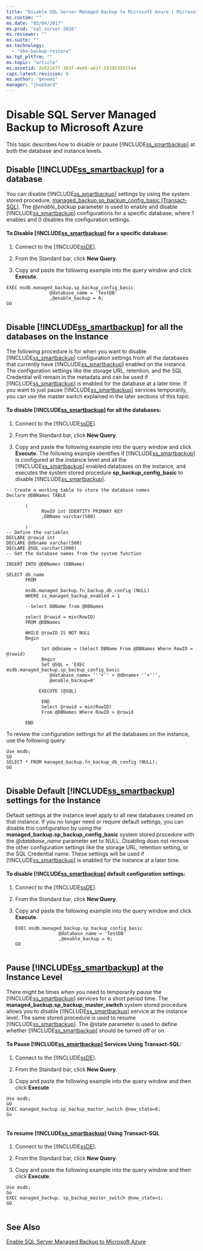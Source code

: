 ```yaml
---
title: "Disable SQL Server Managed Backup to Microsoft Azure | Microsoft Docs"
ms.custom: ""
ms.date: "03/04/2017"
ms.prod: "sql-server-2016"
ms.reviewer: ""
ms.suite: ""
ms.technology: 
  - "dbe-backup-restore"
ms.tgt_pltfrm: ""
ms.topic: "article"
ms.assetid: 3e02187f-363f-4e69-a82f-583953592544
caps.latest.revision: 8
ms.author: "genemi"
manager: "jhubbard"
---
```

# Disable SQL Server Managed Backup to Microsoft Azure
  This topic describes how to disable or pause [!INCLUDE[ss_smartbackup](../../relational-databases/backup-restore/includes/ss-smartbackup-md.md)] at both the database and instance levels.  
  
##  <a name="DatabaseDisable"></a> Disable [!INCLUDE[ss_smartbackup](../../relational-databases/backup-restore/includes/ss-smartbackup-md.md)] for a database  
 You can disable [!INCLUDE[ss_smartbackup](../../relational-databases/backup-restore/includes/ss-smartbackup-md.md)] settings by using the system stored procedure, [managed_backup.sp_backup_config_basic (Transact-SQL)](../../relational-databases/reference/system-stored-procedures/managed-backup.sp-backup-config-basic-transact-sql.md). The *@enable_backup* parameter is used to enable and disable [!INCLUDE[ss_smartbackup](../../relational-databases/backup-restore/includes/ss-smartbackup-md.md)] configurations for a specific database, where 1 enables and 0 disables the configuration settings.  
  
#### To Disable [!INCLUDE[ss_smartbackup](../../relational-databases/backup-restore/includes/ss-smartbackup-md.md)] for a specific database:  
  
1.  Connect to the [!INCLUDE[ssDE](../../a9notintoc/includes/ssde-md.md)].  
  
2.  From the Standard bar, click **New Query**.  
  
3.  Copy and paste the following example into the query window and click **Execute**.  
  
```  
EXEC msdb.managed_backup.sp_backup_config_basic  
                @database_name = 'TestDB'   
                ,@enable_backup = 0;  
GO  
  
```  
  
##  <a name="DatabaseAllDisable"></a> Disable [!INCLUDE[ss_smartbackup](../../relational-databases/backup-restore/includes/ss-smartbackup-md.md)] for all the databases on the Instance  
 The following procedure is for when you want to disable [!INCLUDE[ss_smartbackup](../../relational-databases/backup-restore/includes/ss-smartbackup-md.md)] configuration settings from all the databases that currently have [!INCLUDE[ss_smartbackup](../../relational-databases/backup-restore/includes/ss-smartbackup-md.md)] enabled on the instance.  The configuration settings like the storage URL, retention, and the SQL Credential will remain in the metadata and can be used if [!INCLUDE[ss_smartbackup](../../relational-databases/backup-restore/includes/ss-smartbackup-md.md)] is enabled for the database at a later time. If you want to just pause [!INCLUDE[ss_smartbackup](../../relational-databases/backup-restore/includes/ss-smartbackup-md.md)] services temporarily, you can use the master switch explained in the later sections of this topic.  
  
#### To disable [!INCLUDE[ss_smartbackup](../../relational-databases/backup-restore/includes/ss-smartbackup-md.md)] for all the databases:  
  
1.  Connect to the [!INCLUDE[ssDE](../../a9notintoc/includes/ssde-md.md)].  
  
2.  From the Standard bar, click **New Query**.  
  
3.  Copy and paste the following example into the query window and click **Execute**. The following example identifies if [!INCLUDE[ss_smartbackup](../../relational-databases/backup-restore/includes/ss-smartbackup-md.md)] is configured at the instance level and all the [!INCLUDE[ss_smartbackup](../../relational-databases/backup-restore/includes/ss-smartbackup-md.md)] enabled databases on the instance, and executes the system stored procedure **sp_backup_config_basic** to disable [!INCLUDE[ss_smartbackup](../../relational-databases/backup-restore/includes/ss-smartbackup-md.md)].  
  
```  
-- Create a working table to store the database names  
Declare @DBNames TABLE  
  
       (  
             RowID int IDENTITY PRIMARY KEY  
             ,DBName varchar(500)  
  
       )  
-- Define the variables  
DECLARE @rowid int  
DECLARE @dbname varchar(500)  
DECLARE @SQL varchar(2000)  
-- Get the database names from the system function  
  
INSERT INTO @DBNames (DBName)  
  
SELECT db_name  
       FROM   
  
       msdb.managed_backup.fn_backup_db_config (NULL)  
       WHERE is_managed_backup_enabled = 1  
  
       --Select DBName from @DBNames  
  
       select @rowid = min(RowID)  
       FROM @DBNames  
  
       WHILE @rowID IS NOT NULL  
       Begin  
  
             Set @dbname = (Select DBName From @DBNames Where RowID = @rowid)  
             Begin  
             Set @SQL = 'EXEC msdb.managed_backup.sp_backup_config_basic    
                @database_name= '''+'' + @dbname+ ''+''',   
                @enable_backup=0'  
  
            EXECUTE (@SQL)  
  
             END  
             Select @rowid = min(RowID)  
             From @DBNames Where RowID > @rowid  
  
       END  
```  
  
 To review the configuration settings for all the databases on the instance, use the following query:  
  
```  
Use msdb;  
GO  
SELECT * FROM managed_backup.fn_backup_db_config (NULL);  
GO  
  
```  
  
##  <a name="InstanceDisable"></a> Disable Default [!INCLUDE[ss_smartbackup](../../relational-databases/backup-restore/includes/ss-smartbackup-md.md)] settings for the Instance  
 Default settings at the instance level apply to all new databases created on that instance.  If you no longer need or require default settings, you can disable this configuration by using the **managed_backup.sp_backup_config_basic** system stored procedure with the *@database_name* parameter set to NULL. Disabling does not remove the other configuration settings like the storage URL, retention setting, or the SQL Credential name. These settings will be used if [!INCLUDE[ss_smartbackup](../../relational-databases/backup-restore/includes/ss-smartbackup-md.md)] is enabled for the instance at a later time.  
  
#### To disable [!INCLUDE[ss_smartbackup](../../relational-databases/backup-restore/includes/ss-smartbackup-md.md)] default configuration settings:  
  
1.  Connect to the [!INCLUDE[ssDE](../../a9notintoc/includes/ssde-md.md)].  
  
2.  From the Standard bar, click **New Query**.  
  
3.  Copy and paste the following example into the query window and click **Execute**.  
  
    ```  
    EXEC msdb.managed_backup.sp_backup_config_basic  
                    @database_name = 'TestDB'   
                    ,@enable_backup = 0;  
    GO  
  
    ```  
  
##  <a name="InstancePause"></a> Pause [!INCLUDE[ss_smartbackup](../../relational-databases/backup-restore/includes/ss-smartbackup-md.md)] at the Instance Level  
 There might be times when you need to temporarily pause the [!INCLUDE[ss_smartbackup](../../relational-databases/backup-restore/includes/ss-smartbackup-md.md)] services for a short period time.  The **managed_backup.sp_backup_master_switch** system stored procedure allows you to disable [!INCLUDE[ss_smartbackup](../../relational-databases/backup-restore/includes/ss-smartbackup-md.md)] service at the instance level.  The same stored procedure is used to resume [!INCLUDE[ss_smartbackup](../../relational-databases/backup-restore/includes/ss-smartbackup-md.md)]. The @state parameter is used to define whether [!INCLUDE[ss_smartbackup](../../relational-databases/backup-restore/includes/ss-smartbackup-md.md)] should be turned off or on.  
  
#### To Pause [!INCLUDE[ss_smartbackup](../../relational-databases/backup-restore/includes/ss-smartbackup-md.md)] Services Using Transact-SQL:  
  
1.  Connect to the [!INCLUDE[ssDE](../../a9notintoc/includes/ssde-md.md)].  
  
2.  From the Standard bar, click **New Query**.  
  
3.  Copy and paste the following example into the query window and then click **Execute**  
  
```  
Use msdb;  
GO  
EXEC managed_backup.sp_backup_master_switch @new_state=0;  
Go  
  
```  
  
#### To resume [!INCLUDE[ss_smartbackup](../../relational-databases/backup-restore/includes/ss-smartbackup-md.md)] Using Transact-SQL  
  
1.  Connect to the [!INCLUDE[ssDE](../../a9notintoc/includes/ssde-md.md)].  
  
2.  From the Standard bar, click **New Query**.  
  
3.  Copy and paste the following example into the query window and then click **Execute**.  
  
```  
Use msdb;  
Go  
EXEC managed_backup. sp_backup_master_switch @new_state=1;  
GO  
  
```  
  
## See Also  
 [Enable SQL Server Managed Backup to Microsoft Azure](../../relational-databases/backup-restore/enable-sql-server-managed-backup-to-microsoft-azure.md)  
  
  